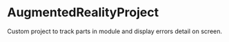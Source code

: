 # AugmentedRealityProject
Custom project to track parts in module and display errors detail on screen. 
